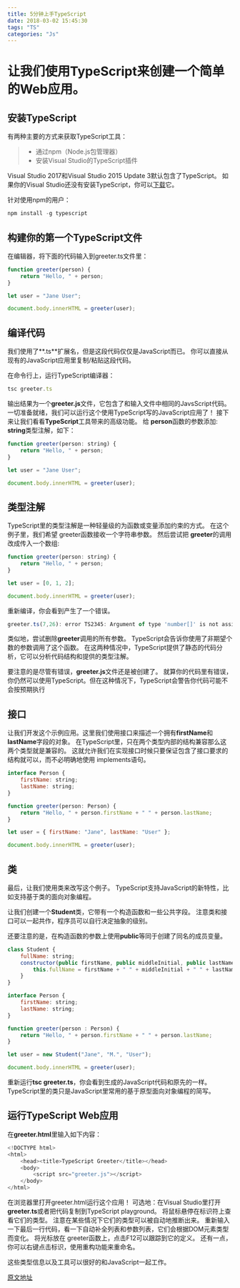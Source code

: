 ```yaml
---
title: 5分钟上手TypeScript
date: 2018-03-02 15:45:30
tags: "TS"
categories: "Js"
---
```

# 让我们使用TypeScript来创建一个简单的Web应用。

## 安装TypeScript

有两种主要的方式来获取TypeScript工具：

> * 通过npm（Node.js包管理器）
> * 安装Visual Studio的TypeScript插件

Visual Studio 2017和Visual Studio 2015 Update 3默认包含了TypeScript。 如果你的Visual Studio还没有安装TypeScript，你可以[下载](https://www.tslang.cn/#download-links)它。

针对使用npm的用户：
```javascript
npm install -g typescript
```

## 构建你的第一个TypeScript文件
在编辑器，将下面的代码输入到greeter.ts文件里：

```javascript
function greeter(person) {
    return "Hello, " + person;
}

let user = "Jane User";

document.body.innerHTML = greeter(user);
```
<!-- more -->
## 编译代码
我们使用了**.ts**扩展名，但是这段代码仅仅是JavaScript而已。 你可以直接从现有的JavaScript应用里复制/粘贴这段代码。

在命令行上，运行TypeScript编译器：
```javascript
tsc greeter.ts
```

输出结果为一个**greeter.js**文件，它包含了和输入文件中相同的JavsScript代码。 一切准备就绪，我们可以运行这个使用TypeScript写的JavaScript应用了！
接下来让我们看看**TypeScript**工具带来的高级功能。 给 **person**函数的参数添加: **string**类型注解，如下：

```javascript
function greeter(person: string) {
    return "Hello, " + person;
}

let user = "Jane User";

document.body.innerHTML = greeter(user);
```
## 类型注解
TypeScript里的类型注解是一种轻量级的为函数或变量添加约束的方式。 在这个例子里，我们希望 greeter函数接收一个字符串参数。 然后尝试把 **greeter**的调用改成传入一个数组:
```javascript
function greeter(person: string) {
    return "Hello, " + person;
}

let user = [0, 1, 2];

document.body.innerHTML = greeter(user);
```

重新编译，你会看到产生了一个错误。
```javascript
greeter.ts(7,26): error TS2345: Argument of type 'number[]' is not assignable to parameter of type 'string'.

```
类似地，尝试删除**greeter**调用的所有参数。 TypeScript会告诉你使用了非期望个数的参数调用了这个函数。 在这两种情况中，TypeScript提供了静态的代码分析，它可以分析代码结构和提供的类型注解。

要注意的是尽管有错误，**greeter.js**文件还是被创建了。 就算你的代码里有错误，你仍然可以使用TypeScript。但在这种情况下，TypeScript会警告你代码可能不会按预期执行

## 接口
让我们开发这个示例应用。这里我们使用接口来描述一个拥有**firstName**和**lastName**字段的对象。 在TypeScript里，只在两个类型内部的结构兼容那么这两个类型就是兼容的。 这就允许我们在实现接口时候只要保证包含了接口要求的结构就可以，而不必明确地使用 implements语句。

```javascript
interface Person {
    firstName: string;
    lastName: string;
}

function greeter(person: Person) {
    return "Hello, " + person.firstName + " " + person.lastName;
}

let user = { firstName: "Jane", lastName: "User" };

document.body.innerHTML = greeter(user);

```

## 类
最后，让我们使用类来改写这个例子。 TypeScript支持JavaScript的新特性，比如支持基于类的面向对象编程。

让我们创建一个**Student**类，它带有一个构造函数和一些公共字段。 注意类和接口可以一起共作，程序员可以自行决定抽象的级别。

还要注意的是，在构造函数的参数上使用**public**等同于创建了同名的成员变量。
```javascript
class Student {
    fullName: string;
    constructor(public firstName, public middleInitial, public lastName) {
        this.fullName = firstName + " " + middleInitial + " " + lastName;
    }
}

interface Person {
    firstName: string;
    lastName: string;
}

function greeter(person : Person) {
    return "Hello, " + person.firstName + " " + person.lastName;
}

let user = new Student("Jane", "M.", "User");

document.body.innerHTML = greeter(user);
```
重新运行**tsc greeter.ts**，你会看到生成的JavaScript代码和原先的一样。 TypeScript里的类只是JavaScript里常用的基于原型面向对象编程的简写。

## 运行TypeScript Web应用
在**greeter.html**里输入如下内容：
```javascript
<!DOCTYPE html>
<html>
    <head><title>TypeScript Greeter</title></head>
    <body>
        <script src="greeter.js"></script>
    </body>
</html>
```

在浏览器里打开greeter.html运行这个应用！
可选地：在Visual Studio里打开**greeter.ts**或者把代码复制到TypeScript playground。 将鼠标悬停在标识符上查看它们的类型。 注意在某些情况下它们的类型可以被自动地推断出来。 重新输入一下最后一行代码，看一下自动补全列表和参数列表，它们会根据DOM元素类型而变化。 将光标放在 greeter函数上，点击F12可以跟踪到它的定义。 还有一点，你可以右键点击标识，使用重构功能来重命名。

这些类型信息以及工具可以很好的和JavaScript一起工作。

[原文地址](https://www.tslang.cn/docs/handbook/typescript-in-5-minutes.html)